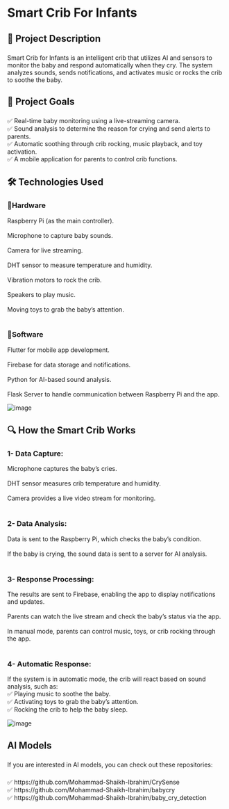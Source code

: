 <h1 align="left">Smart Crib For Infants</h1>

###

<h2 align="left">📌 Project Description</h2>

###

<p align="left">Smart Crib for Infants is an intelligent crib that utilizes AI and sensors to monitor the baby and respond automatically when they cry. The system analyzes sounds, sends notifications, and activates music or rocks the crib to soothe the baby.</p>

###

<h2 align="left">🎯 Project Goals</h2>

###

<p align="left">✅ Real-time baby monitoring using a live-streaming camera.<br>✅ Sound analysis to determine the reason for crying and send alerts to parents.<br>✅ Automatic soothing through crib rocking, music playback, and toy activation.<br>✅ A mobile application for parents to control crib functions.</p>

###

<h2 align="left">🛠️ Technologies Used</h2>

###

<p align="left"><h3 align="left">🔹Hardware</h3>Raspberry Pi (as the main controller).<br><br>Microphone to capture baby sounds.<br><br>Camera for live streaming.<br><br>DHT sensor to measure temperature and humidity.<br><br>Vibration motors to rock the crib.<br><br>Speakers to play music.<br><br>Moving toys to grab the baby’s attention.<br><br><h3 align="left">🔹Software</h3>Flutter for mobile app development.<br><br>Firebase for data storage and notifications.<br><br>Python for AI-based sound analysis.<br><br>Flask Server to handle communication between Raspberry Pi and the app.</p>


![image](https://github.com/user-attachments/assets/37fb615b-14d7-4f6a-845b-04486ef5129b)


###

<h2 align="left">🔍 How the Smart Crib Works</h2>

###

<p align="left"><h3 align="left">1- Data Capture:</h3>Microphone captures the baby’s cries.<br><br>DHT sensor measures crib temperature and humidity.<br><br>Camera provides a live video stream for monitoring.<br><br><h3 align="left">2- Data Analysis:</h3>Data is sent to the Raspberry Pi, which checks the baby’s condition.<br><br>If the baby is crying, the sound data is sent to a server for AI analysis.<br><br><h3 align="left">3- Response Processing:</h3>The results are sent to Firebase, enabling the app to display notifications and updates.<br><br>Parents can watch the live stream and check the baby’s status via the app.<br><br>In manual mode, parents can control music, toys, or crib rocking through the app.<br><br><h3 align="left">4- Automatic Response:</h3>If the system is in automatic mode, the crib will react based on sound analysis, such as:<br>✅ Playing music to soothe the baby.<br>✅ Activating toys to grab the baby’s attention.<br>✅ Rocking the crib to help the baby sleep.</p>


![image](https://github.com/user-attachments/assets/678336fd-804d-4237-9293-7c7a753db81d)


###

<h2 align="left">AI Models</h2>

###

<p align="left">If you are interested in AI models, you can check out these repositories:</p>

###

<p align="left">✅ https://github.com/Mohammad-Shaikh-Ibrahim/CrySense<br>✅ https://github.com/Mohammad-Shaikh-Ibrahim/babycry<br>✅ https://github.com/Mohammad-Shaikh-Ibrahim/baby_cry_detection</p>

###
###
